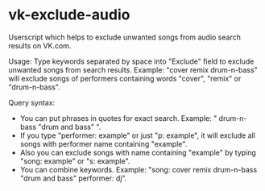 vk-exclude-audio
================

Userscript which helps to exclude unwanted songs from audio search results on VK.com.

Usage:
Type keywords separated by space into "Exclude" field to exclude unwanted songs from search results.
Example: "cover remix drum-n-bass" will exclude songs of performers containing words "cover", "remix" or "drum-n-bass".

Query syntax:
* You can put phrases in quotes for exact search. Example: " drum-n-bass "drum and bass" ".
* If you type "performer: example" or just "p: example", it will exclude all songs with performer name containing "example".
* Also you can exclude songs with name containing "example" by typing "song: example" or "s: example".
* You can combine keywords. Example: "song: cover remix drum-n-bass "drum and bass" performer: dj".
